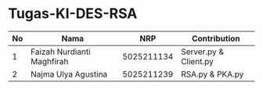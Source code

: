 # Tugas-KI-DES-RSA

| No | Nama | NRP |  Contribution |
|----------|----------|----------|-----------|
| 1 | Faizah Nurdianti Maghfirah | 5025211134 |Server.py & Client.py|
| 2 | Najma Ulya Agustina | 5025211239 |RSA.py & PKA.py|
